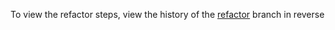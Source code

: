 To view the refactor steps, view the history of the [refactor](https://github.com/JohnRiv/sass-refactor/commits/refactor) branch in reverse